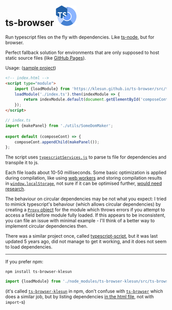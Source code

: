 # ts-browser ![](./docs/ts-browser.svg)

Run typescript files on the fly with dependencies. Like [ts-node](https://www.npmjs.com/package/ts-node), but for browser.

Perfect fallback solution for environments that are only supposed to host static source files (like [GitHub Pages](https://help.github.com/en/github/working-with-github-pages/about-github-pages)).

Usage: ([sample project](https://github.com/klesun/klesun.github.io/tree/master/entry/midiana))
```html
<!-- index.html -->
<script type="module">
    import {loadModule} from 'https://klesun.github.io/ts-browser/src/ts-browser.js';
    loadModule('./index.ts').then(indexModule => {
        return indexModule.default(document.getElementById('composeCont'));
    });
</script>
```
```typescript
// index.ts
import {makePanel} from './utils/SomeDomMaker';

export default (composeCont) => {
    composeCont.appendChild(makePanel());
};
```

The script uses [`typescriptServices.js`](https://github.com/microsoft/TypeScript/blob/master/lib/typescriptServices.d.ts) to parse ts file for dependencies and transpile it to js.

Each file loads about 10-50 milliseconds. Some basic optimization is applied during compilation, like using [web workers](https://developer.mozilla.org/en-US/docs/Web/API/Web_Workers_API/Using_web_workers) and storing compilation results in [`window.localStorage`](https://developer.mozilla.org/en-US/docs/Web/API/Window/localStorage), not sure if it can be optimised further, [would need research](https://github.com/klesun/ts-browser/issues/8).

The behaviour on circular dependencies may be not what you expect: I tried to mimick typescript's behaviour (which allows circular dependencies) by creating a [`Proxy` object](https://developer.mozilla.org/en-US/docs/Web/JavaScript/Reference/Global_Objects/Proxy) for the module which throws errors if you attempt to access a field before module fully loaded. If this appears to be inconsistent, you can file an issue with minimal example - I'll think of a better way to implement circular dependencies then.

There was a similar project once, called [typescript-script](https://github.com/basarat/typescript-script), but it was last updated 5 years ago, did not manage to get it working, and it does not seem to load dependencies.
_____________

If you prefer npm:

```
npm install ts-browser-klesun
```
```javascript
import {loadModule} from './node_modules/ts-browser-klesun/src/ts-browser.js';
```
(it's called [`ts-browser-klesun`](https://www.npmjs.com/package/ts-browser-klesun) in npm, don't confuse with [`ts-browser`](https://www.npmjs.com/package/ts-browser) which does a similar job, but by listing dependencies [in the html file](https://github.com/harrysolovay/ts-browser/blob/master/demo/index.html), not with `import`-s)
